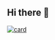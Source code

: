 ## Hi there 👋

[![card](https://github-readme-stats.vercel.app/api?username=iuricode&theme=default)](https://github.com/LukasBariani/github-readme-stats)

<!--
**LukasBariani/LukasBariani** is a ✨ _special_ ✨ repository because its `README.md` (this file) appears on your GitHub profile.

Here are some ideas to get you started:

- 🔭 I’m currently working on ...
- 🌱 I’m currently learning ...
- 👯 I’m looking to collaborate on ...
- 🤔 I’m looking for help with ...
- 💬 Ask me about ...
- 📫 How to reach me: ...
- 😄 Pronouns: ...
- ⚡ Fun fact: ...
-->
